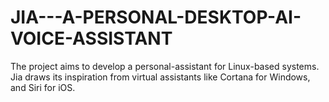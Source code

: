 # JIA---A-PERSONAL-DESKTOP-AI-VOICE-ASSISTANT
The project aims to develop a personal-assistant for Linux-based systems. Jia draws its inspiration from virtual assistants like Cortana for Windows, and Siri for iOS.
